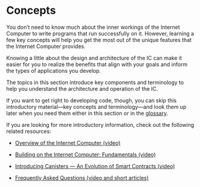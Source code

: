 # Concepts

You don’t need to know much about the inner workings of the Internet Computer to write programs that run successfully on it. However, learning a few key concepts will help you get the most out of the unique features that the Internet Computer provides.

Knowing a little about the design and architecture of the IC can make it easier for you to realize the benefits that align with your goals and inform the types of applications you develop.

The topics in this section introduce key components and terminology to help you understand the architecture and operation of the IC.

If you want to get right to developing code, though, you can skip this introductory material—key concepts and terminology—and look them up later when you need them either in this section or in the [glossary](../glossary.xml).

If you are looking for more introductory information, check out the following related resources:

-   [Overview of the Internet Computer (video)](https://www.youtube.com/watch?v=XgsOKP224Zw)

-   [Building on the Internet Computer: Fundamentals (video)](https://www.youtube.com/watch?v=jduSMHxdYD8)

-   [Introducing Canisters — An Evolution of Smart Contracts (video)](https://www.youtube.com/watch?v=LKpGuBOXxtQ)

-   [Frequently Asked Questions (video and short articles)](https://dfinity.org/faq/)
